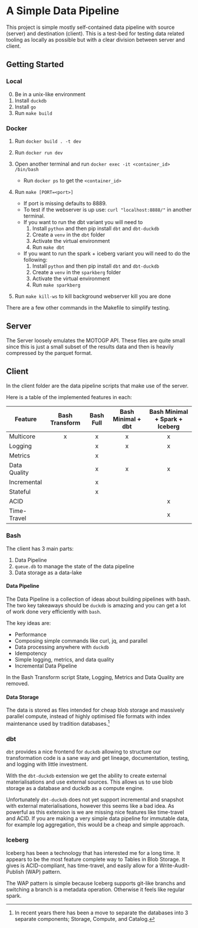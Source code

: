 # A Simple Data Pipeline

This project is simple mostly self-contained data pipeline with source (server)
and destination (client). This is a test-bed for testing data related tooling
as locally as possible but with a clear division between server and client.

## Getting Started

### Local
0. Be in a unix-like environment
1. Install `duckdb`
2. Install `go`
3. Run `make build`

### Docker
1. Run `docker build . -t dev`
2. Run `docker run dev`
3. Open another terminal and run `docker exec -it <container_id> /bin/bash`
    - Run `docker ps` to get the `<container_id>`

4. Run `make [PORT=<port>]`
    - If port is missing defaults to 8889.
    - To test if the webserver is up use: `curl "localhost:8888/"` in another terminal.
    - If you want to run the dbt variant you will need to
        1. Install `python` and then pip install `dbt` and `dbt-duckdb`
        2. Create a `venv` in the `dbt` folder
        3. Activate the virtual environment
        4. Run `make dbt`
    - If you want to run the spark + iceberg variant you will need to do the following:
        1. Install `python` and then pip install `dbt` and `dbt-duckdb`
        2. Create a `venv` in the `sparkberg` folder
        3. Activate the virtual environment
        4. Run `make sparkberg`
5. Run `make kill-ws` to kill background webserver kill you are done

There are a few other commands in the Makefile to simplify testing.

## Server

The Server loosely emulates the MOTOGP API. These
files are quite small since this is just a small
subset of the results data and then is heavily
compressed by the parquet format.

## Client

In the client folder are the data pipeline scripts that make use of the server.

Here is a table of the implemented features in each:

| Feature | Bash Transform | Bash Full | Bash Minimal + dbt | Bash Minimal + Spark + Iceberg |
|---------|:------------:|:----:|:---:|:--:|
| Multicore | x | x | x | x |
| Logging | | x | x | x |
| Metrics | | x | | |
| Data Quality | | x | x | x |
| Incremental | | x | | |
| Stateful | | x | | |
| ACID | | | | x |
| Time-Travel | | | | x |

### Bash

The client has 3 main parts:

1. Data Pipeline
2. `queue.db` to manage the state of the data pipeline
3. Data storage as a data-lake

#### Data Pipeline

The Data Pipeline is a collection of ideas about building pipelines with bash.
The two key takeaways should be `duckdb` is amazing and you can get a lot of
work done very efficiently with `bash`.

The key ideas are:

- Performance
- Composing simple commands like curl, jq, and parallel
- Data processing anywhere with `duckdb`
- Idempotency
- Simple logging, metrics, and data quality
- Incremental Data Pipeline

In the Bash Transform script State, Logging, Metrics and Data Quality are removed.

#### Data Storage

The data is stored as files intended for cheap blob storage and massively
parallel compute, instead of highly optimised file formats with index
maintenance used by tradition databases.[^1]

### dbt

`dbt` provides a nice frontend for `duckdb` allowing to structure our
transformation code is a sane way and get lineage, documentation, testing, and
logging with little investment.

With the `dbt-duckdb` extension we get the ability to create external
materialisations and use external sources. This allows us to use blob storage
as a database and duckdb as a compute engine.

Unfortunately `dbt-duckdb` does not yet support incremental and snapshot with
external materialisations, however this seems like a bad idea. As powerful as
this extension is we are missing nice features like time-travel and ACID. If
you are making a very simple data pipeline for immutable data, for example log
aggregation, this would be a cheap and simple approach.

### Iceberg

Iceberg has been a technology that has interested me for a long time. It
appears to be the most feature complete way to Tables in Blob Storage. It gives
is ACID-compliant, has time-travel, and easily allow for a Write-Audit-Publish
(WAP) pattern.

The WAP pattern is simple because Iceberg supports git-like branchs and
switching a branch is a metadata operation. Otherwise it feels like regular
spark.


[^1]: In recent years there has been a move to separate the databases into 3
separate components; Storage, Compute, and Catalog.
